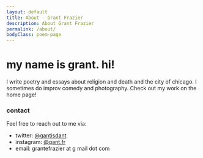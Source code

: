 ```yaml
---
layout: default
title: About - Grant Frazier
description: About Grant Frazier
permalink: /about/
bodyClass: poem-page
---
```


<div class="poem-content">

<h1><strong>my name is grant. hi!</strong></h1>

I write poetry and essays about religion and death and the city of chicago. I sometimes do improv comedy and photography. Check out my work on the home page!

<h3><strong>contact</strong></h3>

Feel free to reach out to me via:
- twitter: [@gantisdant](https://www.x.com/gantisdant)
- instagram: [@gant.fr](https://www.instagram.com/gant.fr)
- email: grantefrazier at g mail dot com 

</div>
